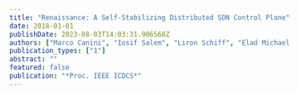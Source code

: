 ```yaml
---
title: "Renaissance: A Self-Stabilizing Distributed SDN Control Plane"
date: 2018-01-01
publishDate: 2023-08-03T14:03:31.906568Z
authors: ["Marco Canini", "Iosif Salem", "Liron Schiff", "Elad Michael Schiller", "Stefan Schmid"]
publication_types: ["1"]
abstract: ""
featured: false
publication: "*Proc. IEEE ICDCS*"
---
```


